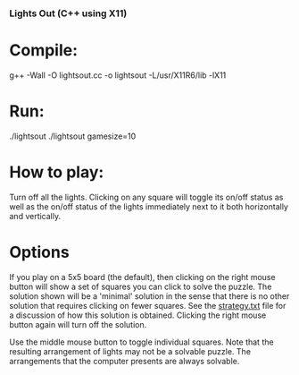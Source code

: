 ### Lights Out (C++ using X11)

# Compile:
  g++ -Wall -O lightsout.cc -o lightsout -L/usr/X11R6/lib -lX11

# Run:
  ./lightsout
  ./lightsout gamesize=10

# How to play:
  Turn off all the lights.  Clicking on any square will toggle its on/off
  status as well as the on/off status of the lights immediately next to
  it both horizontally and vertically.

# Options

  If you play on a 5x5 board (the default), then clicking on the right mouse
  button will show a set of squares you can click to solve the puzzle.  The
  solution shown will be a 'minimal' solution in the sense that there is no other
  solution that requires clicking on fewer squares.  See the
  [strategy.txt](strategy.txt) file for a discussion of how this solution is
  obtained.  Clicking the right mouse button again will turn off the solution.

  Use the middle mouse button to toggle individual squares.  Note that
  the resulting arrangement of lights may not be a solvable puzzle.
  The arrangements that the computer presents are always solvable.
